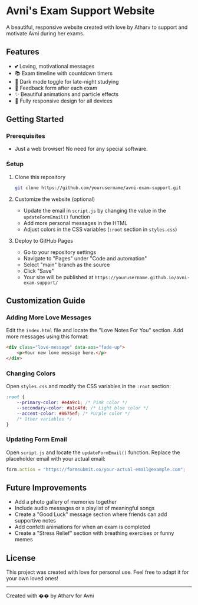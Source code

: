# Avni's Exam Support Website

A beautiful, responsive website created with love by Atharv to support and motivate Avni during her exams.

## Features

- 💕 Loving, motivational messages
- 📚 Exam timeline with countdown timers
- 🌙 Dark mode toggle for late-night studying
- 📝 Feedback form after each exam
- ✨ Beautiful animations and particle effects
- 📱 Fully responsive design for all devices

## Getting Started

### Prerequisites

- Just a web browser! No need for any special software.

### Setup

1. Clone this repository
   ```bash
   git clone https://github.com/yourusername/avni-exam-support.git
   ```

2. Customize the website (optional)
   - Update the email in `script.js` by changing the value in the `updateFormEmail()` function
   - Add more personal messages in the HTML
   - Adjust colors in the CSS variables (`:root` section in `styles.css`)

3. Deploy to GitHub Pages
   - Go to your repository settings
   - Navigate to "Pages" under "Code and automation"
   - Select "main" branch as the source
   - Click "Save"
   - Your site will be published at `https://yourusername.github.io/avni-exam-support/`

## Customization Guide

### Adding More Love Messages

Edit the `index.html` file and locate the "Love Notes For You" section. Add more messages using this format:

```html
<div class="love-message" data-aos="fade-up">
    <p>Your new love message here.</p>
</div>
```

### Changing Colors

Open `styles.css` and modify the CSS variables in the `:root` section:

```css
:root {
    --primary-color: #e4a9c1; /* Pink color */
    --secondary-color: #a1c4fd; /* Light blue color */
    --accent-color: #8675ef; /* Purple color */
    /* Other variables */
}
```

### Updating Form Email

Open `script.js` and locate the `updateFormEmail()` function. Replace the placeholder email with your actual email:

```javascript
form.action = "https://formsubmit.co/your-actual-email@example.com";
```

## Future Improvements

- Add a photo gallery of memories together
- Include audio messages or a playlist of meaningful songs
- Create a "Good Luck" message section where friends can add supportive notes
- Add confetti animations for when an exam is completed
- Create a "Stress Relief" section with breathing exercises or funny memes

## License

This project was created with love for personal use. Feel free to adapt it for your own loved ones!

---

Created with �� by Atharv for Avni 